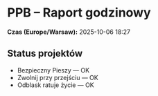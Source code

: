 # PPB – Raport godzinowy
**Czas (Europe/Warsaw):** 2025-10-06 18:27

## Status projektów
- Bezpieczny Pieszy — OK
- Zwolnij przy przejściu — OK
- Odblask ratuje życie — OK

